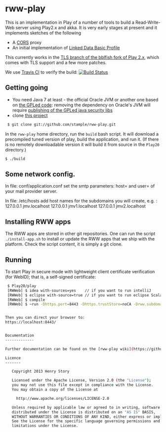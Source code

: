 rww-play 
========

This is an implementation in Play of a number of tools to build a Read-Write-Web server using Play2.x and akka.
It is very early stages at present and it implements sketches of the following

* A [CORS](http://www.w3.org/TR/cors/) proxy
* An initial implementation of [Linked Data Basic Profile](http://www.w3.org/2012/ldp/wiki/Main_Page)

This currently works in the [TLS branch of the bblfish fork of Play 2.x](https://github.com/bblfish/Play20), which comes with TLS support and a few more patches.

We use [Travis CI](http://travis-ci.org/) to verify the build: [![Build Status](https://travis-ci.org/read-write-web/rww-play.png)](http://travis-ci.org/read-write-web/rww-play)



Getting going
-------------


* You need Java 7 at least - the official Oracle JVM or another one based on [the GPLed code](http://openjdk.java.net/): removing the dependency on Oracle's JVM will require [publishing of the GPLed java security libs](http://stackoverflow.com/questions/12982595/openjdk-sun-security-libs-on-maven)
* clone [this project](https://github.com/stample/rww-play) 

```bash
 $ git clone git://github.com/stample/rww-play.git 
``` 

In the `rww-play` home directory, run the `build` bash script. It will download a precompiled tuned 
version of play, build the application, and run it. (If there is no remotely downloadable version
it will build it from source in the `Play20` directory.)

```bash
$ ./build
```
Some network config.
--------------------

In file:
conf/application.conf
set the smtp parameters: host= and user=
of your mail provider server.

In file:
/etc/hosts
add host names for the subdomains you will create, e.g. :
127.0.0.1 jmv.localhost
127.0.0.1 jmv1.localhost
127.0.0.1 jmv2.localhost

Installing RWW apps
----------
The RWW apps are stored in other git repositories.
One can run the script `./install-app.sh` to install or update the RWW apps that we ship with the platform.
Check the script content, it is simply a git clone.

Running
-------
To start Play in secure mode with lightweight client certificate verification (for WebID); that is, a self-signed certificate:

```bash
 $ Play20/play
 [RWWeb] $ idea with-sources=yes	// if you want to run intelliJ
 [RWWeb] $ eclipse with-source=true	// if you want to run eclipse Scala IDE
 [RWWeb] $ compile
 [RWWeb] $ ~run -Dhttps.port=8443 -Dhttps.trustStore=noCA -Drww.subdomains=true -Dakka.loglevel=DEBUG -Dakka.debug.receive=on -Dsmtp.password=xxxx


Then you can direct your browser to:
https://localhost:8443/


Documentation
-------------

Further documentation can be found on the [rww-play wiki](https://github.com/stample/rww-play/wiki).

Licence
-------

   Copyright 2013 Henry Story

   Licensed under the Apache License, Version 2.0 (the "License");
   you may not use this file except in compliance with the License.
   You may obtain a copy of the License at

     http://www.apache.org/licenses/LICENSE-2.0

   Unless required by applicable law or agreed to in writing, software
   distributed under the License is distributed on an "AS IS" BASIS,
   WITHOUT WARRANTIES OR CONDITIONS OF ANY KIND, either express or implied.
   See the License for the specific language governing permissions and
   limitations under the License.
